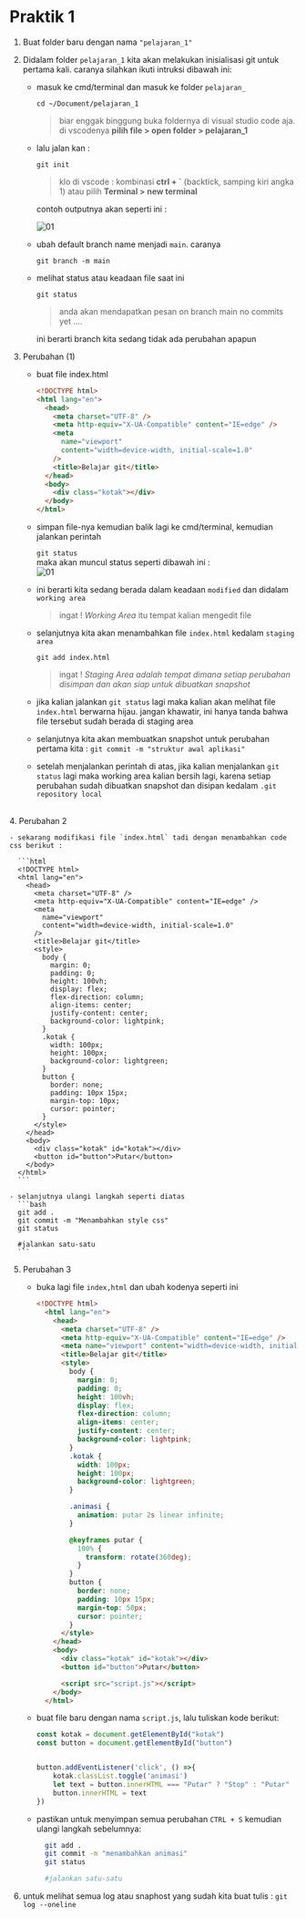 # Praktik 1

1.  Buat folder baru dengan nama `"pelajaran_1"`
2.  Didalam folder `pelajaran_1` kita akan melakukan inisialisasi git untuk pertama kali. caranya silahkan ikuti intruksi dibawah ini:

    - masuk ke cmd/terminal dan masuk ke folder `pelajaran_`

      `cd ~/Document/pelajaran_1`
      <br>

      > biar enggak binggung buka foldernya di visual studio code aja. di vscodenya **pilih file > open folder > pelajaran_1**

    - lalu jalan kan :

      `git init`
      <br>

      > klo di vscode : kombinasi **ctrl + `** (backtick, samping kiri angka 1) atau pilih **Terminal > new terminal**

      contoh outputnya akan seperti ini : <br>

      ![01](../assets/11-pelajaran-01.png)
      <br>

    - ubah default branch name menjadi `main`. caranya

      `git branch -m main`

    - melihat status atau keadaan file saat ini

      `git status`
      <br>

      > anda akan mendapatkan pesan
      > on branch main
      > no commits yet
      > ....

      ini berarti branch kita sedang tidak ada perubahan apapun

3.  Perubahan (1)

    - buat file index.html

      ```html
      <!DOCTYPE html>
      <html lang="en">
        <head>
          <meta charset="UTF-8" />
          <meta http-equiv="X-UA-Compatible" content="IE=edge" />
          <meta
            name="viewport"
            content="width=device-width, initial-scale=1.0"
          />
          <title>Belajar git</title>
        </head>
        <body>
          <div class="kotak"></div>
        </body>
      </html>
      ```

    - simpan file-nya kemudian balik lagi ke cmd/terminal, kemudian jalankan perintah

      `git status`
      <br>
      maka akan muncul status seperti dibawah ini :<br>
      ![01](../assets/12-pelajaran-01.png)<br>

    - ini berarti kita sedang berada dalam keadaan `modified` dan didalam `working area`

      > ingat !
      > _Working Area_ itu tempat kalian mengedit file

    - selanjutnya kita akan menambahkan file `index.html` kedalam `staging area`

      `git add index.html`
      <br>

      > ingat !
      > _Staging Area adalah tempat dimana setiap perubahan disimpan dan akan siap untuk dibuatkan snapshot_

    - jika kalian jalankan `git status` lagi maka kalian akan melihat file `index.html` berwarna hijau. jangan khawatir, ini hanya tanda bahwa file tersebut sudah berada di staging area
    - selanjutnya kita akan membuatkan snapshot untuk perubahan pertama kita :
      `git commit -m "struktur awal aplikasi"`

    - setelah menjalankan perintah di atas, jika kalian menjalankan `git status` lagi maka working area kalian bersih lagi, karena setiap perubahan sudah dibuatkan snapshot dan disipan kedalam `.git repository local`
<br>
4.  Perubahan 2

    - sekarang modifikasi file `index.html` tadi dengan menambahkan code css berikut :

      ```html
      <!DOCTYPE html>
      <html lang="en">
        <head>
          <meta charset="UTF-8" />
          <meta http-equiv="X-UA-Compatible" content="IE=edge" />
          <meta
            name="viewport"
            content="width=device-width, initial-scale=1.0"
          />
          <title>Belajar git</title>
          <style>
            body {
              margin: 0;
              padding: 0;
              height: 100vh;
              display: flex;
              flex-direction: column;
              align-items: center;
              justify-content: center;
              background-color: lightpink;
            }
            .kotak {
              width: 100px;
              height: 100px;
              background-color: lightgreen;
            }
            button {
              border: none;
              padding: 10px 15px;
              margin-top: 10px;
              cursor: pointer;
            }
          </style>
        </head>
        <body>
          <div class="kotak" id="kotak"></div>
          <button id="button">Putar</button>
        </body>
      </html>
      ```

    - selanjutnya ulangi langkah seperti diatas
      ```bash
      git add . 
      git commit -m "Menambahkan style css"
      git status

      #jalankan satu-satu
      ```

5.  Perubahan 3 

    - buka lagi file `index,html` dan ubah kodenya seperti ini

      ```html
      <!DOCTYPE html>
        <html lang="en">
          <head>
            <meta charset="UTF-8" />
            <meta http-equiv="X-UA-Compatible" content="IE=edge" />
            <meta name="viewport" content="width=device-width, initial-scale=1.0" />
            <title>Belajar git</title>
            <style>
              body {
                margin: 0;
                padding: 0;
                height: 100vh;
                display: flex;
                flex-direction: column;
                align-items: center;
                justify-content: center;
                background-color: lightpink;
              }
              .kotak {
                width: 100px;
                height: 100px;
                background-color: lightgreen;
              }

              .animasi {
                animation: putar 2s linear infinite;
              }

              @keyframes putar {
                100% {
                  transform: rotate(360deg);
                }
              }
              button {
                border: none;
                padding: 10px 15px;
                margin-top: 50px;
                cursor: pointer;
              }
            </style>
          </head>
          <body>
            <div class="kotak" id="kotak"></div>
            <button id="button">Putar</button>

            <script src="script.js"></script>
          </body>
        </html>

      ```

    - buat file baru dengan nama `script.js`, lalu tuliskan kode berikut:
      ```javascript
      const kotak = document.getElementById("kotak")
      const button = document.getElementById("button")


      button.addEventListener('click', () =>{
          kotak.classList.toggle('animasi')
          let text = button.innerHTML === "Putar" ? "Stop" : "Putar"
          button.innerHTML = text
      })
      ```

    - pastikan untuk menyimpan semua perubahan `CTRL + S` kemudian ulangi langkah sebelumnya:
      ```bash
        git add . 
        git commit -m "menambahkan animasi"
        git status

        #jalankan satu-satu
      ```

6. untuk melihat semua log atau snaphost yang sudah kita buat tulis : `git log --oneline`
<br>
